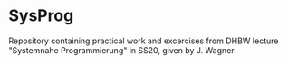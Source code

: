 # SysProg
Repository containing practical work and excercises from DHBW lecture "Systemnahe Programmierung" in SS20, given by J. Wagner.
